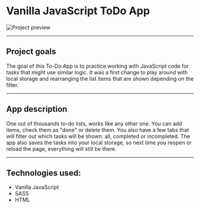 # Vanilla JavaScript ToDo App #
![Project preview](https://i.imgur.com/uaiaI73.png)

---
## Project goals ##
The goal of this To-Do App is to practice working with JavaScript code for tasks that might use similar logic.
It was a first change to play around with local storage and rearranging the list items that are shown depending on the filter.

---
## App description ##
One out of thousands to-do lists, works like any other one. You can add items, check them as "done" or delete them. You also have a few tabs that will filter out which tasks will be shown: all, completed or incompleted. The app also saves the tasks into your local storage, so next time you reopen or reload the page, everything will still be there.

---
## Technologies used: ##
* Vanilla JavaScript
* SASS
* HTML
